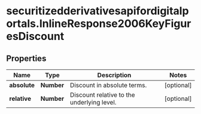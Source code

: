 # securitizedderivativesapifordigitalportals.InlineResponse2006KeyFiguresDiscount

## Properties

Name | Type | Description | Notes
------------ | ------------- | ------------- | -------------
**absolute** | **Number** | Discount in absolute terms. | [optional] 
**relative** | **Number** | Discount relative to the underlying level. | [optional] 


